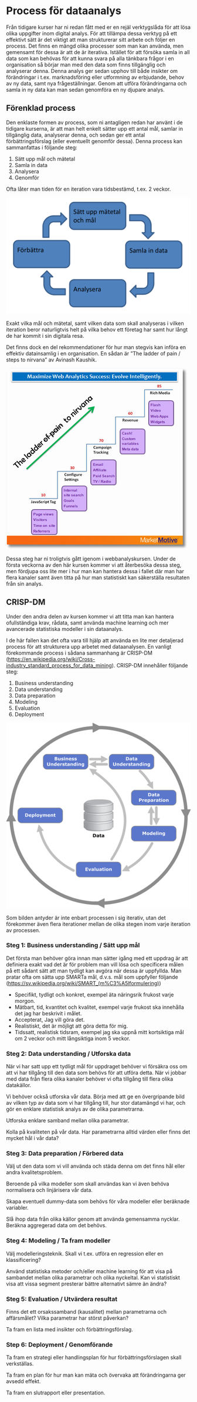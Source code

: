 # Process för dataanalys

Från tidigare kurser har ni redan fått med er en rejäl verktygslåda för att lösa olika uppgifter inom digital analys. För att tillämpa dessa verktyg på ett effektivt sätt är det viktigt att man strukturerar sitt arbete och följer en process. Det finns en mängd olika processer som man kan använda, men gemensamt för dessa är att de är iterativa. Istället för att försöka samla in all data som kan behövas för att kunna svara på alla tänkbara frågor i en organisation så börjar man med den data som finns tillgänglig och analyserar denna. Denna analys ger sedan upphov till både insikter om förändringar i t.ex. marknadsföring eller utformning av erbjudande, behov av ny data, samt nya frågeställningar. Genom att utföra förändringarna och samla in ny data kan man sedan genomföra en ny djupare analys.

## Förenklad process

Den enklaste formen av process, som ni antagligen redan har använt i de tidigare kurserna, är att man helt enkelt sätter upp ett antal mål, samlar in tillgänglig data, analyserar denna, och sedan ger ett antal förbättringsförslag (eller eventuellt genomför dessa). Denna process kan sammanfattas i följande steg:

1. Sätt upp mål och mätetal
2. Samla in data
3. Analysera
4. Genomför

Ofta låter man tiden för en iteration vara tidsbestämd, t.ex. 2 veckor. 

![process](images/process.png)

Exakt vilka mål och mätetal, samt vilken data som skall analyseras i vilken iteration beror naturligtvis helt på vilka behov ett företag har samt hur långt de har kommit i sin digitala resa. 

Det finns dock en del rekommendationer för hur man stegvis kan införa en effektiv datainsamlig i en organisation. En sådan är ”The ladder of pain / steps to nirvana” av Avinash Kaushik. 

![Ladder of pain](images/ladder_of_pain.png)

Dessa steg har ni troligtvis gått igenom i webbanalyskursen. Under de första veckorna av den här kursen kommer vi att återbesöka dessa steg, men fördjupa oss lite mer i hur man kan hantera dessa i fallet där man har flera kanaler samt även titta på hur man statistiskt kan säkerställa resultaten från sin analys.


## CRISP-DM

Under den andra delen av kursen kommer vi att titta man kan hantera ofullständiga krav, rådata, samt använda machine learning och mer avancerade statistiska modeller i sin dataanalys. 

I de här fallen kan det ofta vara till hjälp att använda en lite mer detaljerad process för att strukturera upp arbetet med dataanalysen. En vanligt förekommande process i sådana sammanhang är CRISP-DM (https://en.wikipedia.org/wiki/Cross-industry_standard_process_for_data_mining). CRISP-DM innehåller följande steg:

1. Business understanding
2. Data understanding
3. Data preparation
4. Modeling
5. Evaluation
6. Deployment

![CRISP-DM](images/CRISP-DM_Process_Diagram.png)

Som bilden antyder är inte enbart processen i sig iterativ, utan det förekommer även flera iterationer mellan de olika stegen inom varje iteration av processen. 


### Steg 1: Business understanding / Sätt upp mål

Det första man behöver göra innan man sätter igång med ett uppdrag är att definiera exakt vad det är för problem man vill lösa och specificera målen på ett sådant sätt att man tydligt kan avgöra när dessa är uppfyllda. Man pratar ofta om sätta upp SMARTa mål, d.v.s. mål som uppfyller följande (https://sv.wikipedia.org/wiki/SMART_(m%C3%A5lformulering))

- Specifikt, tydligt och konkret, exempel äta näringsrik frukost varje morgon.
- Mätbart, tid, kvantitet och kvalitet, exempel varje frukost ska innehålla det jag har beskrivit i målet.
- Accepterat, Jag vill göra det.
- Realistiskt, det är möjligt att göra detta för mig.
- Tidssatt, realistisk tidsram, exempel jag ska uppnå mitt kortsiktiga mål om 2 veckor och mitt långsiktiga inom 5 veckor. 


### Steg 2: Data understanding / Utforska data

När vi har satt upp ett tydligt mål för uppdraget behöver vi försäkra oss om att vi har tillgång till den data som behövs för att utföra detta. När vi jobbar med data från flera olika kanaler behöver vi ofta tillgång till flera olika datakällor. 

Vi behöver också utforska vår data. Börja med att ge en övergripande bild av vilken typ av data som vi har tillgång till, hur stor datamängd vi har, och gör en enklare statistisk analys av de olika parametrarna.

Utforska enklare samband mellan olika parametrar.

Kolla på kvaliteten på vår data. Har parametrarna alltid värden eller finns det mycket hål i vår data?

### Steg 3: Data preparation / Förbered data

Välj ut den data som vi vill använda och städa denna om det finns hål eller andra kvalitetsproblem.

Beroende på vilka modeller som skall användas kan vi även behöva normalisera och linjärisera vår data.

Skapa eventuell dummy-data som behövs för våra modeller eller beräknade variabler.

Slå ihop data från olika källor genom att använda gemensamma nycklar. Beräkna aggregerad data om det behövs.

### Steg 4: Modeling / Ta fram modeller

Välj modelleringsteknik. Skall vi t.ex. utföra en regression eller en klassificering? 

Använd statistiska metoder och/eller machine learning för att visa på sambandet mellan olika parametrar och olika nyckeltal. Kan vi statistiskt visa att vissa segment presterar bättre alternativt sämre än ändra?  
 

### Steg 5: Evaluation / Utvärdera resultat

Finns det ett orsakssamband (kausalitet) mellan parametrarna och affärsmålet? Vilka parametrar har störst påverkan? 

Ta fram en lista med insikter och förbättringsförslag. 


### Step 6: Deployment / Genomförande

Ta fram en strategi eller handlingsplan för hur förbättringsförslagen skall verkställas. 

Ta fram en plan för hur man kan mäta och övervaka att förändringarna ger avsedd effekt.

Ta fram en slutrapport eller presentation.


